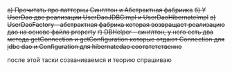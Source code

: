 ~~а) Прочитать про паттерны Синглтон и Абстрактная фабриика~~
~~б) У UserDao две реализации UserDaoJDBCimpl и UserDaoHibernateImpl~~
~~в) UserDaoFactory - абстрактная фабрика которая возвращает реализацию дао на основе файла property~~
~~г) DBHelper - синглтон, у него есть два метода getConnection и getConfiguration
   которые отдают Connection для jdbc dao и Configuration для hibernatedao соотвтетственно~~

после этой таски созваниваемся и теорию спрашиваю